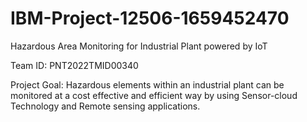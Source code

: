 # IBM-Project-12506-1659452470
Hazardous Area Monitoring for Industrial Plant powered by IoT

Team ID: PNT2022TMID00340

Project Goal:
       Hazardous elements within an industrial plant can be monitored at a cost effective 
       and efficient way by using Sensor-cloud Technology and Remote sensing applications.


